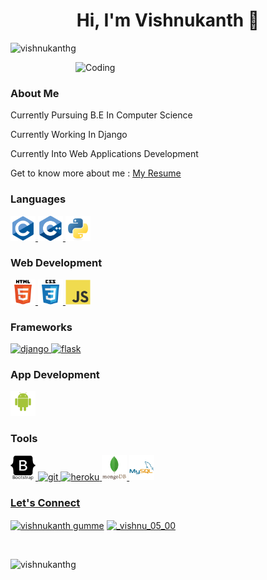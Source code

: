 <h1 align="center">Hi, I'm Vishnukanth 👋</h1>
<p align="left"> <img src="https://komarev.com/ghpvc/?username=vishnukanthg&label=Profile%20views&color=0e75b6&style=flat" alt="vishnukanthg" /> </p>
<img align="right" alt="Coding" width="400" src="https://blogger.googleusercontent.com/img/b/R29vZ2xl/AVvXsEjcwKcqcKy6WX2XVMBiy0yoeaPvN9-fnPzDp3_FX1hnXHi11fLEtrYHLNGG40bjvM5cDZOPI2NQT3dx5vS68ctkg9dPf61s3MpRbUcFrD7CAj9jSxkMiPbLMwvP6gClRvnJdFPSnXgfRprEw-Z-07yzFicBM9m3Y-sVrWnZWPhbkGbZ0cy3HrWFyBPWoA/s1600/image_processing20210909-29286-dr58yz.gif">&nbsp

<h3 align="left">About Me</h3>
<p align="left">Currently Pursuing B.E In Computer Science</p>
<p align="left">Currently Working In Django</p>
<p align="left">Currently Into Web Applications Development</p> 
<p align="left">Get to know more about me : <a href="https://drive.google.com/file/d/1lpmRJQ8Wy8PD8pi3Z7wM0df3-ZyHwyiA/view">My Resume</a></p>



<h3 align="left">Languages</h3>

<p align="left"><a href="https://www.cprogramming.com/" target="_blank" rel="noreferrer"> <img src="https://raw.githubusercontent.com/devicons/devicon/master/icons/c/c-original.svg" alt="c" width="40" height="40"/> </a><a href="https://www.w3schools.com/cpp/" target="_blank" rel="noreferrer"> <img src="https://raw.githubusercontent.com/devicons/devicon/master/icons/cplusplus/cplusplus-original.svg" alt="cplusplus" width="40" height="40"/> </a><a href="https://www.python.org" target="_blank" rel="noreferrer"> <img src="https://raw.githubusercontent.com/devicons/devicon/master/icons/python/python-original.svg" alt="python" width="40" height="40"/> </a></p>
<h3 align="left">Web Development</h3>
<p align = "left"> <a href="https://www.w3.org/html/" target="_blank" rel="noreferrer"> <img src="https://raw.githubusercontent.com/devicons/devicon/master/icons/html5/html5-original-wordmark.svg" alt="html5" width="40" height="40"/> </a><a href="https://www.w3schools.com/css/" target="_blank" rel="noreferrer"> <img src="https://raw.githubusercontent.com/devicons/devicon/master/icons/css3/css3-original-wordmark.svg" alt="css3" width="40" height="40"/> </a> <a href="https://developer.mozilla.org/en-US/docs/Web/JavaScript" target="_blank" rel="noreferrer"> <img src="https://raw.githubusercontent.com/devicons/devicon/master/icons/javascript/javascript-original.svg" alt="javascript" width="40" height="40"/> </a></p>




<h3 align="left">Frameworks</h3>
<p align="left"><a href="https://www.djangoproject.com/" target="_blank" rel="noreferrer"> <img src="https://cdn.worldvectorlogo.com/logos/django.svg" alt="django" width="40" height="40"/> </a> <a href="https://flask.palletsprojects.com/" target="_blank" rel="noreferrer"> <img src="https://www.vectorlogo.zone/logos/pocoo_flask/pocoo_flask-icon.svg" alt="flask" width="40" height="40"/> </a></p>

<h3 align="left">App Development</h3>
<p align="left"> <a href="https://developer.android.com" target="_blank" rel="noreferrer"> <img src="https://raw.githubusercontent.com/devicons/devicon/master/icons/android/android-original-wordmark.svg" alt="android" width="40" height="40"/> </a>


<h3 align="left">Tools</h3>
<p align="left"><a href="https://getbootstrap.com" target="_blank" rel="noreferrer"> <img src="https://raw.githubusercontent.com/devicons/devicon/master/icons/bootstrap/bootstrap-plain-wordmark.svg" alt="bootstrap" width="40" height="40"/> </a>     <a href="https://git-scm.com/" target="_blank" rel="noreferrer"> <img src="https://www.vectorlogo.zone/logos/git-scm/git-scm-icon.svg" alt="git" width="40" height="40"/> </a> <a href="https://heroku.com" target="_blank" rel="noreferrer"> <img src="https://www.vectorlogo.zone/logos/heroku/heroku-icon.svg" alt="heroku" width="40" height="40"/> </a>  <a href="https://www.mongodb.com/" target="_blank" rel="noreferrer"> <img src="https://raw.githubusercontent.com/devicons/devicon/master/icons/mongodb/mongodb-original-wordmark.svg" alt="mongodb" width="40" height="40"/> </a> <a href="https://www.mysql.com/" target="_blank" rel="noreferrer"> <img src="https://raw.githubusercontent.com/devicons/devicon/master/icons/mysql/mysql-original-wordmark.svg" alt="mysql" width="40" height="40"/>

<h3 align="left">Let's Connect</h3>
<a href="https://linkedin.com/in/vishnukanth gumme" target="blank"><img align="center" src="https://raw.githubusercontent.com/rahuldkjain/github-profile-readme-generator/master/src/images/icons/Social/linked-in-alt.svg" alt="vishnukanth gumme" height="30" width="40" /></a>
<a href="https://instagram.com/_vishnu_05_00" target="blank"><img align="center" src="https://raw.githubusercontent.com/rahuldkjain/github-profile-readme-generator/master/src/images/icons/Social/instagram.svg" alt="_vishnu_05_00" height="30" width="40" /></a>
</p><br>
<p><img width = "450px" align="left" src="https://github-readme-stats.vercel.app/api?username=vishnukanthg&show_icons=true&locale=en" alt="vishnukanthg"/></p>
